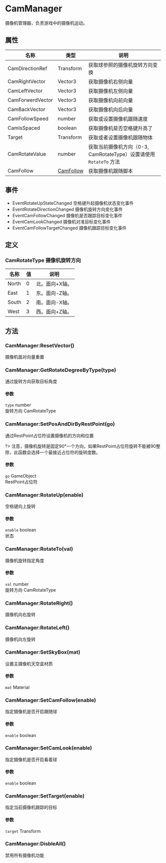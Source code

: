 # CamManager

摄像机管理器，负责游戏中的摄像机运动。

## 属性

|名称|类型|说明|
|---|---|---|
|CamDirectionRef|Transform|获取球参照的摄像机旋转方向变换|
|CamRightVector|Vector3|获取摄像机右侧向量|
|CamLeftVector|Vector3|获取摄像机左侧向量|
|CamForwerdVector|Vector3|获取摄像机向前向量|
|CamBackVector|Vector3|获取摄像机向后向量|
|CamFollowSpeed|number|获取或设置摄像机跟随速度|
|CamIsSpaced|boolean|获取摄像机是否空格键升高了|
|Target|Transform|获取或者设置摄像机跟随物体|
|CamRotateValue|number|获取当前摄像机方向（0-3, CamRotateType）设置请使用 `RotateTo` 方法|
|CamFollow|[CamFollow](../../cs-api/class/Ballance2.Game.CamFollow)|获取摄像机跟随脚本|

## 事件

* EventRotateUpStateChanged 空格键升起摄像机状态变化事件
* EventRotateDirectionChanged 摄像机旋转方向变化事件
* EventCamFollowChanged 摄像机是否跟踪目标变化事件
* EventCamLookChanged 摄像机对准目标变化事件
* EventCamFollowTargetChanged 摄像机跟踪目标变化事件

## 定义

### CamRotateType 摄像机旋转方向

|名称|值|说明|
|---|---|---|
|North|0|北。面向+X轴。|
|East|1|东。面向-Z轴。|
|South|2|南。面向-X轴。|
|West|3|西。面向+Z轴。|

## 方法

### CamManager:ResetVector()

摄像机面对向量重置

### CamManager:GetRotateDegreeByType(type)

通过旋转方向获取目标角度

#### 参数

`type` number <br/>旋转方向 CamRotateType

### CamManager:SetPosAndDirByRestPoint(go)

通过RestPoint占位符设置摄像机的方向和位置

?> 注意，摄像机旋转是固定90°一个方向，如果RestPoint占位符旋转不能被90整除，此函数会选择一个最接近占位符的旋转度数。

#### 参数

`go` GameObject <br/>RestPoint占位符

### CamManager:RotateUp(enable)

空格键向上旋转

#### 参数

`enable` boolean <br/>状态

### CamManager:RotateTo(val)

摄像机旋转指定角度

#### 参数

`val` number <br/>旋转方向 CamRotateType

### CamManager:RotateRight()

摄像机向右旋转

### CamManager:RotateLeft()

摄像机向左旋转

### CamManager:SetSkyBox(mat)

设置主摄像机天空盒材质

#### 参数

`mat` Material <br/>

### CamManager:SetCamFollow(enable)

指定摄像机是否开启跟随球

#### 参数

`enable` boolean <br/>

### CamManager:SetCamLook(enable)

指定摄像机是否开启看着球

#### 参数

`enable` boolean <br/>

### CamManager:SetTarget(enable)

指定当前摄像机跟踪的目标

#### 参数

`target` Transform <br/>

### CamManager:DisbleAll()

禁用所有摄像机功能